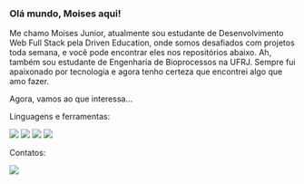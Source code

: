 <h3>Olá mundo, Moises aqui!</h3>

<p>
Me chamo Moises Junior, atualmente sou estudante de Desenvolvimento Web Full Stack pela Driven Education, onde somos desafiados com projetos toda semana, e você pode encontrar eles nos repositórios abaixo. Ah, também sou estudante de Engenharia de Bioprocessos na UFRJ.
Sempre fui apaixonado por tecnologia e agora tenho certeza que encontrei algo que amo fazer.

Agora, vamos ao que interessa...
</p>

Linguagens e ferramentas:
<p>
    <img src="https://img.shields.io/badge/HTML5-E34F26?style=plastic&logo=html5&logoColor=white">
    <img src="https://img.shields.io/badge/CSS3-1572B6?style=plastic&logo=css3&logoColor=white">
    <img src="https://img.shields.io/badge/JavaScript-323330?style=plastic&logo=javascript&logoColor=F7DF1E">
    <img src="https://img.shields.io/badge/React-black?style=plastic&logo=React&logoColor=9cf">
</p>

Contatos:
<p>
    <a href="mailto:m.junior@eq.ufrj.br" 
       alt="Gmail"
       target="blank"
    />
    <img src="https://img.shields.io/badge/-Gmail-red?style=plastic&logo=Gmail&logoColor=white" />
</p>

